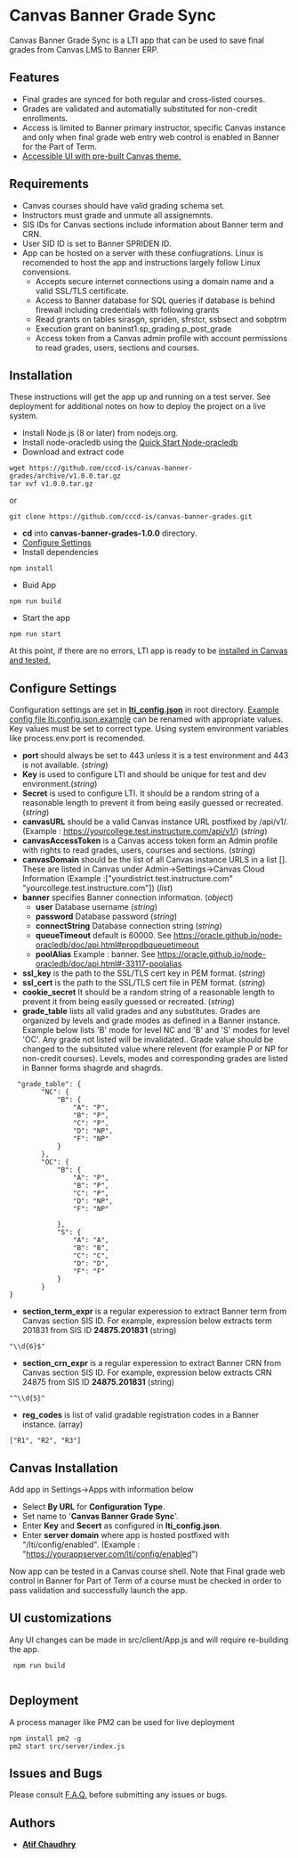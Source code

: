 
# Canvas Banner Grade Sync
Canvas Banner Grade Sync is a LTI app that can be used to save final grades from Canvas LMS to Banner ERP. 

## Features
* Final grades are synced for both regular and cross-listed courses.
* Grades are validated and automatially substituted for non-credit enrollments.
* Access is limited to Banner primary instructor, specific Canvas instance and only when final grade web entry web control is enabled in Banner for the Part of Term.
* [Accessible UI with pre-built Canvas theme.](screenshots.md) 


## Requirements
* Canvas courses should have valid grading schema set.
* Instructors must grade and unmute all assignemnts.
* SIS IDs for Canvas sections include information about Banner term and CRN.
* User SID ID is set to Banner SPRIDEN ID.
* App can be hosted on a server with these confiugrations. Linux is recomended to host the app and instructions largely follow Linux convensions.
    * Accepts secure internet connections using a domain name and a valid SSL/TLS certificate.
    * Access to Banner database for SQL queries if database is behind firewall including credentials with following grants
    * Read grants on tables sirasgn, spriden, sfrstcr, ssbsect and sobptrm 
    * Execution grant on baninst1.sp_grading.p_post_grade
    * Access token from a Canvas admin profile with account permissions to read grades, users, sections and courses.


## Installation
These instructions will get the app up and running on a test server. See deployment for additional notes on how to deploy the project on a live system.
* Install Node.js (8 or later) from nodejs.org.
* Install node-oracledb using the [Quick Start Node-oracledb](https://oracle.github.io/node-oracledb/INSTALL.html#quickstart)
* Download and extract code 
``` 
wget https://github.com/cccd-is/canvas-banner-grades/archive/v1.0.0.tar.gz
tar xvf v1.0.0.tar.gz
```
or
```
git clone https://github.com/cccd-is/canvas-banner-grades.git 

```

* **cd** into **canvas-banner-grades-1.0.0** directory.
* [Configure Settings](#configure-settings) 
* Install dependencies
```
npm install  
```
* Buid App
``` 
npm run build 
```
* Start the app
``` 
npm run start 
```

At this point, if there are no errors, LTI app is ready to be [installed in Canvas and tested.](#canvas-installation)

## Configure Settings
Configuration settings are set in [**lti_config.json**](lti.config.json) in root directory. [Example config file lti.config.json.example](lti.config.json.example) can be renamed with appropriate values. Key values must be set to correct type. Using system environment variables like process.env.port is recomended.
* **port** should always be set to 443 unless it is a test environment and 443 is not available. (*string*) 
* **Key**  is used to configure LTI and should be unique for test and dev environment.(*string*)
* **Secret** is used to configure LTI. It should be a random string of a reasonable length to prevent it from being easily guessed or recreated.  (*string*)
* **canvasURL** should be a valid Canvas instance URL postfixed by /api/v1/. (Example : https://yourcollege.test.instructure.com/api/v1/) (*string*)
* **canvasAccessToken** is a Canvas access token form an Admin profile with rights to read grades, users, courses and sections. (*string*)
* **canvasDomain** should be the list of all Canvas instance URLS in a list []. These are listed in Canvas under Admin->Settings->Canvas Cloud Information (Example :["yourdistrict.test.instructure.com" "yourcollege.test.instructure.com"]) (*list*)
* **banner**  specifies Banner connection information. (*object*)
    * **user**  Database username (*string*)
    * **password** Database password (*string*)
    * **connectString** Database connection string (*string*)
    * **queueTimeout**  default is 60000. See https://oracle.github.io/node-oracledb/doc/api.html#propdbqueuetimeout
    * **poolAlias** Example : banner. See https://oracle.github.io/node-oracledb/doc/api.html#-33117-poolalias
* **ssl_key** is the path to the SSL/TLS cert key in PEM format. (*string*)
* **ssl_cert** is the path to the SSL/TLS cert file in PEM format. (*string*)
* **cookie_secret** It should be a random string of a reasonable length to prevent it from being easily guessed or recreated. (*string*)
* **grade_table** lists all valid grades and any substitutes. Grades are organized by levels and grade modes as defined in a Banner instance. Example below lists 'B' mode for level NC and 'B' and 'S' modes for level 'OC'. Any grade not listed will be invalidated.. Grade value should be changed to the subsituted value where relevent (for example P or NP for non-credit courses). Levels, modes and corresponding grades are listed in Banner forms shagrde and shagrds.

```
  "grade_table": {
        "NC": {
            "B": {
                "A": "P",
                "B": "P",
                "C": "P",
                "D": "NP",
                "F": "NP"
            }
        },
        "OC": {
            "B": {
                "A": "P",
                "B": "P",
                "C": "P",
                "D": "NP",
                "F": "NP"

            },
            "S": {
                "A": "A",
                "B": "B",
                "C": "C",
                "D": "D",
                "F": "F"
            }
        }
}
```
* **section_term_expr** is a regular experession to extract Banner term from Canvas section SIS ID. For example, expression below extracts term 201831 from SIS ID **24875.201831** (string)
```
"\\d{6}$"
```
* **section_crn_expr** is a regular experession to extract Banner CRN from Canvas section SIS ID. For example, expression below extracts CRN 24875 from SIS ID **24875.201831** (string)
```
"^\\d{5}"
```
*  **reg_codes** is list of valid gradable registration codes in a Banner instance. (array)
```
["R1", "R2", "R3"]
```

## Canvas Installation
Add app in Settings->Apps with information below
*  Select **By URL** for **Configuration Type**.
* Set name to  '**Canvas Banner Grade Sync**'.
* Enter **Key** and **Secert** as configured in **lti_config.json**.
* Enter **server domain** where app is hosted postfixed with "/lti/config/enabled". (Example : "https://yourappserver.com/lti/config/enabled")

Now app can be tested in a Canvas course shell. Note that Final grade web control in Banner for Part of Term of a course must be checked in order to pass validation and successfully launch the app. 

## UI customizations
Any UI changes can be made in src/client/App.js and will require re-building the app.
```
 npm run build 
 
 ```


## Deployment
A process manager like PM2 can be used for live deployment
```
npm install pm2 -g
pm2 start src/server/index.js

```

## Issues and Bugs
Please consult [F.A.Q.](FAQ.md) before submitting any issues or bugs.

## Authors
* [**Atif Chaudhry**](https://github.com/xacx)






